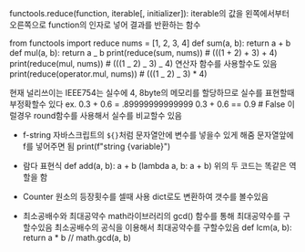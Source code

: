functools.reduce(function, iterable[, initializer]):
iterable의 값을 왼쪽에서부터 오른쪽으로 function의 인자로 넣어 결과를 반환하는 함수

from functools import reduce
nums = [1, 2, 3, 4]
def sum(a, b):
return a + b
def mul(a, b):
return a _ b
print(reduce(sum, nums)) # (((1 + 2) + 3) + 4)
print(reduce(mul, nums)) # (((1 _ 2) _ 3) _ 4)
연산자 함수를 사용할수도 있음
print(reduce(operator.mul, nums)) # (((1 _ 2) _ 3) \* 4)

현재 널리쓰이는 IEEE754는 실수에 4, 8byte의 메모리를 할당하므로 실수를 표현할때 부정확할수 있다
ex. 0.3 + 0.6 = .89999999999999
0.3 + 0.6 == 0.9 # False
이럴경우 round함수를 사용해서 실수를 비교할수 있음

- f-string
  자바스크립트의 `${}`처럼 문자열안에 변수를 넣을수 있게 해줌
  문자열앞에 f를 넣어주면 됨
  print(f"string {variable}")

- 람다 표현식
  def add(a, b): a + b
  (lambda a, b: a + b)
  위의 두 코드는 똑같은 역할을 함

- Counter
  원소의 등장횟수를 셀때 사용
  dict로도 변환하여 갯수를 볼수있음

- 최소공배수와 최대공약수
  math라이브러리의 gcd() 함수를 통해 최대공약수를 구할수있음
  최소공배수의 공식을 이용해서 최대공약수를 구할수있음
  def lcm(a, b): return a \* b // math.gcd(a, b)
